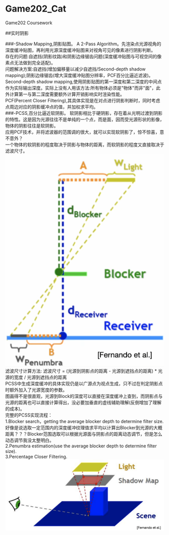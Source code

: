 # Game202_Cat
Game202 Coursework

##实时阴影
    
###-Shadow Mapping,阴影贴图。
    A 2-Pass Algorithm。先渲染点光源视角的深度缓冲贴图，再利用光源深度缓冲贴图来对视角可见的像素进行阴影判断。<br>
    存在的问题:自遮挡(阴影纹路)和阴影边缘锯齿问题(深度缓冲贴图与可视空间的像素点无法做到完全适配)。<br>
    问题解决方案:自遮挡(增加偏移量以减少自遮挡/Second-depth shadow mapping);阴影边缘锯齿(增大深度缓冲贴图分辨率，PCF百分比逼近滤波)。<br>
    Second-depth shadow mapping,使用阴影贴图的第一深度和第二深度的中间点作为实际输出深度。实际上没有人用该方法:所有物体必须是"物体"而非"面"，此外计算第一与第二深度需要额外计算开销影响实时渲染性能。<br>
    PCF(Percent Closer Filtering),其具体实现是在对点进行阴影判断时，同时考虑点周边对应的阴影缓冲点的值，并加权求平均。<br>
###-PCSS,百分比逼近软阴影。
    软阴影相比于硬阴影，存在着从光明过渡到阴影的特性。这是因为光源往往不是单纯的一个点，而是面，因而受光源形状的影像，物体的阴影往往是软阴影。<br>
    应用PCF技术，并将滤波器的范围调的很大，就可以实现软阴影了，惊不惊喜，意不意外？<br>
    一个物体的软阴影的程度取决于阴影与物体的距离，而软阴影的程度又直接取决于滤波尺寸。<br>
    ![PCSS](https://github.com/CsbDontLikeCode/Game202_Cat/blob/main/homework0/images/PCSS.png)  <br>
    滤波尺寸计算方法: 滤波尺寸 = (光源到阴影点的距离 - 光源到遮挡点的距离) * 光源的宽度 / 光源到遮挡点的距离<br>
    PCSS中生成深度缓冲的具体实现仍是以广源点为视点生成，只不过在判定阴影点时额外加入了光源宽度的参数。<br>
    图画得不是很直观，光源到Block的深度可以直接在深度缓冲上查到，而阴影点与光源的距离也可以直接计算得出，没必要加垂直的虚线辅助理解(反倒增加了理解的成本)。<br>
    完整的PCSS实现流程：<br>
        1.Blocker search，getting the average blocker depth to determine filter size.好像是说选取一定范围内的深度缓冲纹理值求平均以计算出Blocker到光源的大概距离？？？Blocker范围选取可以根据光源面与阴影点的距离动态调节，但是怎么动态调节我没太整明白。<br>
        2.Penumbra estimation(use the average blocker depth to determine filter size).<br>
        3.Percentage Closer Filtering.<br>
    ![BlockerChosenRange](https://github.com/CsbDontLikeCode/Game202_Cat/blob/main/homework0/images/BlockerChosenRange.png) <br>